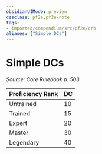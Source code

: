```yaml
---
obsidianUIMode: preview
cssclass: pf2e,pf2e-note
tags:
- imported/compendium/src/pf2e/crb
aliases: ["Simple DCs"]
---
```

# Simple DCs  
*Source: Core Rulebook p. 503*  

| Proficiency Rank | DC |
|------------------|----|
| Untrained | 10 |
| Trained | 15 |
| Expert | 20 |
| Master | 30 |
| Legendary | 40 |
